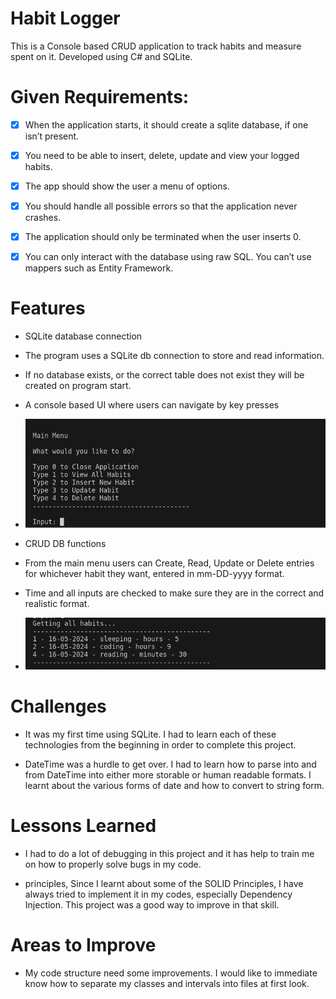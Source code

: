 
# Habit Logger
This is a Console based CRUD application to track habits and measure spent on it.
Developed using C# and SQLite.


# Given Requirements:

- [x] When the application starts, it should create a sqlite database, if one isn’t present.

- [x] You need to be able to insert, delete, update and view your logged habits.

- [x] The app should show the user a menu of options.

- [x] You should handle all possible errors so that the application never crashes.

- [x] The application should only be terminated when the user inserts 0.

- [x] You can only interact with the database using raw SQL. You can’t use mappers such as Entity Framework.

# Features

- SQLite database connection

- The program uses a SQLite db connection to store and read information.

- If no database exists, or the correct table does not exist they will be created on program start.

* A console based UI where users can navigate by key presses

- ![image](MainMenu.png)

* CRUD DB functions

- From the main menu users can Create, Read, Update or Delete entries for whichever habit they want, entered in mm-DD-yyyy format.

- Time and all inputs are checked to make sure they are in the correct and realistic format.

- ![image](DisplayData.png)

# Challenges

- It was my first time using SQLite. I had to learn each of these technologies from the beginning in order to complete this project.

- DateTime was a hurdle to get over. I had to learn how to parse into and from DateTime into either more storable or human readable formats. I learnt about the various forms of date and how to convert to string form.

# Lessons Learned

- I had to do a lot of debugging in this project and it has help to train me on how to properly solve bugs in my code.

- principles, Since I learnt about some of the SOLID Principles, I have always tried to implement it in my codes, especially Dependency Injection. This project was a good way to improve in that skill.

# Areas to Improve

- My code structure need some improvements. I would like to immediate know how to separate my classes and intervals into files at first look.
